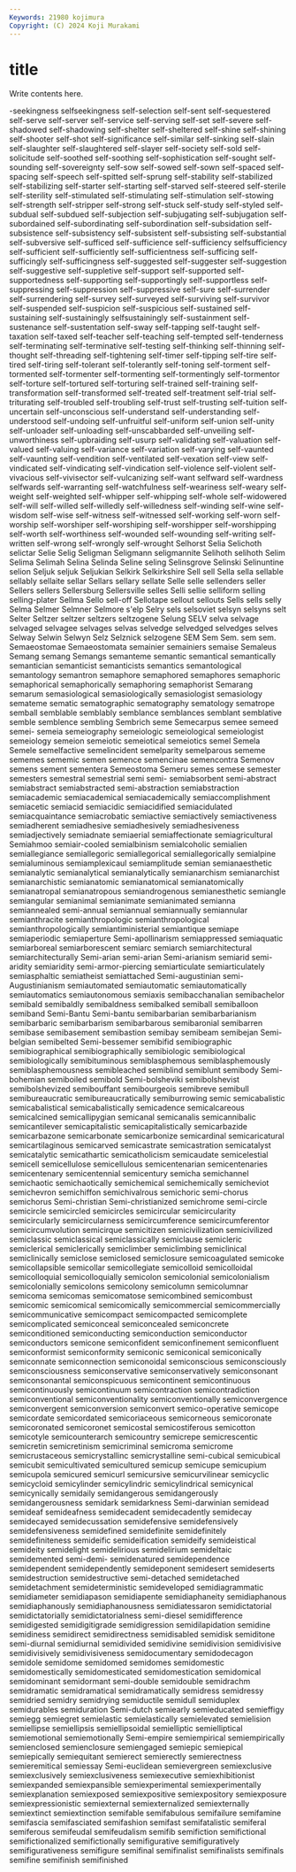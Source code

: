 ```yaml
---
Keywords: 21980 kojimura
Copyright: (C) 2024 Koji Murakami
---
```


# title

Write contents here.



-seekingness
selfseekingness self-selection self-sent self-sequestered self-serve self-server self-service self-serving self-set self-severe
self-shadowed self-shadowing self-shelter self-sheltered self-shine self-shining self-shooter self-shot self-significance self-similar
self-sinking self-slain self-slaughter self-slaughtered self-slayer self-society self-sold self-solicitude self-soothed self-soothing
self-sophistication self-sought self-sounding self-sovereignty self-sow self-sowed self-sown self-spaced self-spacing self-speech
self-spitted self-sprung self-stability self-stabilized self-stabilizing self-starter self-starting self-starved self-steered self-sterile
self-sterility self-stimulated self-stimulating self-stimulation self-stowing self-strength self-stripper self-strong self-stuck self-study
self-styled self-subdual self-subdued self-subjection self-subjugating self-subjugation self-subordained self-subordinating self-subordination self-subsidation
self-subsistence self-subsistency self-subsistent self-subsisting self-substantial self-subversive self-sufficed self-sufficience self-sufficiency selfsufficiency
self-sufficient self-sufficiently self-sufficientness self-sufficing self-sufficingly self-sufficingness self-suggested self-suggester self-suggestion self-suggestive
self-suppletive self-support self-supported self-supportedness self-supporting self-supportingly self-supportless self-suppressing self-suppression self-suppressive
self-sure self-surrender self-surrendering self-survey self-surveyed self-surviving self-survivor self-suspended self-suspicion self-suspicious
self-sustained self-sustaining self-sustainingly selfsustainingly self-sustainment self-sustenance self-sustentation self-sway self-tapping self-taught
self-taxation self-taxed self-teacher self-teaching self-tempted self-tenderness self-terminating self-terminative self-testing self-thinking
self-thinning self-thought self-threading self-tightening self-timer self-tipping self-tire self-tired self-tiring self-tolerant
self-tolerantly self-toning self-torment self-tormented self-tormenter self-tormenting self-tormentingly self-tormentor self-torture self-tortured
self-torturing self-trained self-training self-transformation self-transformed self-treated self-treatment self-trial self-triturating self-troubled
self-troubling self-trust self-trusting self-tuition self-uncertain self-unconscious self-understand self-understanding self-understood self-undoing
self-unfruitful self-uniform self-union self-unity self-unloader self-unloading self-unscabbarded self-unveiling self-unworthiness self-upbraiding
self-usurp self-validating self-valuation self-valued self-valuing self-variance self-variation self-varying self-vaunted self-vaunting
self-vendition self-ventilated self-vexation self-view self-vindicated self-vindicating self-vindication self-violence self-violent self-vivacious
self-vivisector self-vulcanizing self-want selfward self-wardness selfwards self-warranting self-watchfulness self-weariness self-weary
self-weight self-weighted self-whipper self-whipping self-whole self-widowered self-will self-willed self-willedly self-willedness
self-winding self-wine self-wisdom self-wise self-witness self-witnessed self-working self-worn self-worship self-worshiper
self-worshiping self-worshipper self-worshipping self-worth self-worthiness self-wounded self-wounding self-writing self-written self-wrong
self-wrongly self-wrought Selhorst Selia Selichoth selictar Selie Selig Seligman Seligmann
seligmannite Selihoth selihoth Selim Selima Selimah Selina Selinda Seline seling
Selinsgrove Selinski Selinuntine selion Seljuk seljuk Seljukian Selkirk Selkirkshire Sell
sell Sella sella sellable sellably sellaite sellar Sellars sellary sellate
Selle selle sellenders seller Sellers sellers Sellersburg Sellersville selles Selli
sellie selliform selling selling-plater Sellma Sello sell-off Sellotape sellout sellouts
Sells sells selly Selma Selmer Selmner Selmore s'elp Selry sels
selsoviet selsyn selsyns selt Selter Seltzer seltzer seltzers seltzogene Selung
SELV selva selvage selvaged selvagee selvages selvas selvedge selvedged selvedges
selves Selway Selwin Selwyn Selz Selznick selzogene SEM Sem Sem.
sem sem. Semaeostomae Semaeostomata semainier semainiers semaise Semaleus Semang semang
Semangs semanteme semantic semantical semantically semantician semanticist semanticists semantics semantological
semantology semantron semaphore semaphored semaphores semaphoric semaphorical semaphorically semaphoring semaphorist
Semarang semarum semasiological semasiologically semasiologist semasiology semateme sematic sematographic sematography
sematology sematrope semball semblable semblably semblance semblances semblant semblative semble
semblence sembling Sembrich seme Semecarpus semee semeed semei- semeia semeiography
semeiologic semeiological semeiologist semeiology semeion semeiotic semeiotical semeiotics semel Semela
Semele semelfactive semelincident semelparity semelparous sememe sememes sememic semen semence
semencinae semencontra Semenov semens sement sementera Semeostoma Semeru semes semese
semester semesters semestral semestrial semi semi- semiabsorbent semi-abstract semiabstract semiabstracted
semi-abstraction semiabstraction semiacademic semiacademical semiacademically semiaccomplishment semiacetic semiacid semiacidic semiacidified
semiacidulated semiacquaintance semiacrobatic semiactive semiactively semiactiveness semiadherent semiadhesive semiadhesively semiadhesiveness
semiadjectively semiadnate semiaerial semiaffectionate semiagricultural Semiahmoo semiair-cooled semialbinism semialcoholic semialien
semiallegiance semiallegoric semiallegorical semiallegorically semialpine semialuminous semiamplexicaul semiamplitude semian semianaesthetic
semianalytic semianalytical semianalytically semianarchism semianarchist semianarchistic semianatomic semianatomical semianatomically semianatropal
semianatropous semiandrogenous semianesthetic semiangle semiangular semianimal semianimate semianimated semianna semiannealed
semi-annual semiannual semiannually semiannular semianthracite semianthropologic semianthropological semianthropologically semiantiministerial semiantique
semiape semiaperiodic semiaperture Semi-apollinarism semiappressed semiaquatic semiarboreal semiarborescent semiarc semiarch
semiarchitectural semiarchitecturally Semi-arian semi-arian Semi-arianism semiarid semi-aridity semiaridity semi-armor-piercing semiarticulate
semiarticulately semiasphaltic semiatheist semiattached Semi-augustinian semi-Augustinianism semiautomated semiautomatic semiautomatically semiautomatics
semiautonomous semiaxis semibacchanalian semibachelor semibald semibaldly semibaldness semibalked semiball semiballoon
semiband Semi-Bantu Semi-bantu semibarbarian semibarbarianism semibarbaric semibarbarism semibarbarous semibaronial semibarren
semibase semibasement semibastion semibay semibeam semibejan Semi-belgian semibelted Semi-bessemer semibifid
semibiographic semibiographical semibiographically semibiologic semibiological semibiologically semibituminous semiblasphemous semiblasphemously semiblasphemousness
semibleached semiblind semiblunt semibody Semi-bohemian semiboiled semibold Semi-bolsheviki semibolshevist semibolshevized
semibouffant semibourgeois semibreve semibull semibureaucratic semibureaucratically semiburrowing semic semicabalistic semicabalistical
semicabalistically semicadence semicalcareous semicalcined semicallipygian semicanal semicanalis semicannibalic semicantilever semicapitalistic
semicapitalistically semicarbazide semicarbazone semicarbonate semicarbonize semicardinal semicaricatural semicartilaginous semicarved semicastrate
semicastration semicatalyst semicatalytic semicathartic semicatholicism semicaudate semicelestial semicell semicellulose semicellulous
semicentenarian semicentenaries semicentenary semicentennial semicentury semicha semichannel semichaotic semichaotically semichemical
semichemically semicheviot semichevron semichiffon semichivalrous semichoric semi-chorus semichorus Semi-christian Semi-christianized
semichrome semi-circle semicircle semicircled semicircles semicircular semicircularity semicircularly semicircularness semicircumference
semicircumferentor semicircumvolution semicirque semicitizen semicivilization semicivilized semiclassic semiclassical semiclassically semiclause
semicleric semiclerical semiclerically semiclimber semiclimbing semiclinical semiclinically semiclose semiclosed semiclosure
semicoagulated semicoke semicollapsible semicollar semicollegiate semicolloid semicolloidal semicolloquial semicolloquially semicolon
semicolonial semicolonialism semicolonially semicolons semicolony semicolumn semicolumnar semicoma semicomas semicomatose
semicombined semicombust semicomic semicomical semicomically semicommercial semicommercially semicommunicative semicompact semicompacted
semicomplete semicomplicated semiconceal semiconcealed semiconcrete semiconditioned semiconducting semiconduction semiconductor semiconductors
semicone semiconfident semiconfinement semiconfluent semiconformist semiconformity semiconic semiconical semiconically semiconnate
semiconnection semiconoidal semiconscious semiconsciously semiconsciousness semiconservative semiconservatively semiconsonant semiconsonantal semiconspicuous
semicontinent semicontinuous semicontinuously semicontinuum semicontraction semicontradiction semiconventional semiconventionality semiconventionally semiconvergence
semiconvergent semiconversion semiconvert semico-operative semicope semicordate semicordated semicoriaceous semicorneous semicoronate
semicoronated semicoronet semicostal semicostiferous semicotton semicotyle semicounterarch semicountry semicrepe semicrescentic
semicretin semicretinism semicriminal semicroma semicrome semicrustaceous semicrystallinc semicrystalline semi-cubical semicubical
semicubit semicultivated semicultured semicup semicupe semicupium semicupola semicured semicurl semicursive
semicurvilinear semicyclic semicycloid semicylinder semicylindric semicylindrical semicynical semicynically semidaily semidangerous
semidangerously semidangerousness semidark semidarkness Semi-darwinian semidead semideaf semideafness semidecadent semidecadently
semidecay semidecayed semidecussation semidefensive semidefensively semidefensiveness semidefined semidefinite semidefinitely semidefiniteness
semideific semideification semideify semideistical semideity semidelight semidelirious semidelirium semideltaic semidemented
semi-demi- semidenatured semidependence semidependent semidependently semideponent semidesert semideserts semidestruction semidestructive
semi-detached semidetached semidetachment semideterministic semideveloped semidiagrammatic semidiameter semidiapason semidiapente semidiaphaneity
semidiaphanous semidiaphanously semidiaphanousness semidiatessaron semidictatorial semidictatorially semidictatorialness semi-diesel semidifference semidigested
semidigitigrade semidigression semidilapidation semidine semidiness semidirect semidirectness semidisabled semidisk semiditone
semi-diurnal semidiurnal semidivided semidivine semidivision semidivisive semidivisively semidivisiveness semidocumentary semidodecagon
semidole semidome semidomed semidomes semidomestic semidomestically semidomesticated semidomestication semidomical semidominant
semidormant semi-double semidouble semidrachm semidramatic semidramatical semidramatically semidress semidressy semidried
semidry semidrying semiductile semidull semiduplex semidurables semiduration Semi-dutch semiearly semieducated
semieffigy semiegg semiegret semielastic semielastically semielevated semielision semiellipse semiellipsis semiellipsoidal
semielliptic semielliptical semiemotional semiemotionally Semi-empire semiempirical semiempirically semienclosed semienclosure semiengaged
semiepic semiepical semiepically semiequitant semierect semierectly semierectness semieremitical semiessay Semi-euclidean
semievergreen semiexclusive semiexclusively semiexclusiveness semiexecutive semiexhibitionist semiexpanded semiexpansible semiexperimental semiexperimentally
semiexplanation semiexposed semiexpositive semiexpository semiexposure semiexpressionistic semiexternal semiexternalized semiexternally semiextinct
semiextinction semifable semifabulous semifailure semifamine semifascia semifasciated semifashion semifast semifatalistic
semiferal semiferous semifeudal semifeudalism semifib semifiction semifictional semifictionalized semifictionally semifigurative
semifiguratively semifigurativeness semifigure semifinal semifinalist semifinalists semifinals semifine semifinish semifinished
